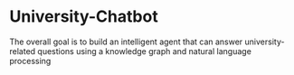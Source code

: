 # University-Chatbot
The overall goal is to build an intelligent agent that can answer university-related questions using a
knowledge graph and natural language processing
